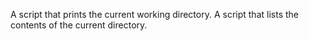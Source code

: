  A script that prints the current working directory.
A script that lists the contents of the current directory.
